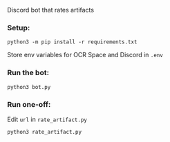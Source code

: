 Discord bot that rates artifacts

### Setup:
```
python3 -m pip install -r requirements.txt
```
Store env variables for OCR Space and Discord in `.env`

### Run the bot:
```
python3 bot.py
```

### Run one-off:
Edit `url` in `rate_artifact.py`
```
python3 rate_artifact.py
```
